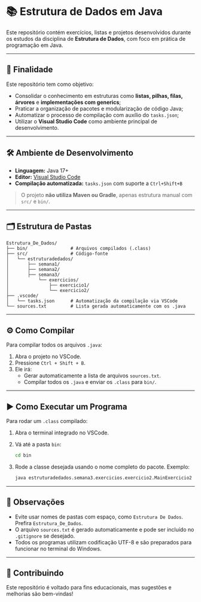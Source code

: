 # 📚 Estrutura de Dados em Java

Este repositório contém exercícios, listas e projetos desenvolvidos durante os estudos da disciplina de **Estrutura de Dados**, com foco em prática de programação em Java.

---

## 🎯 Finalidade

Este repositório tem como objetivo:

- Consolidar o conhecimento em estruturas como **listas, pilhas, filas, árvores** e **implementações com generics**;
- Praticar a organização de pacotes e modularização de código Java;
- Automatizar o processo de compilação com auxílio do `tasks.json`;
- Utilizar o **Visual Studio Code** como ambiente principal de desenvolvimento.

---

## 🛠️ Ambiente de Desenvolvimento

- **Linguagem:** Java 17+  
- **Editor:** [Visual Studio Code](https://code.visualstudio.com/)
- **Compilação automatizada:** `tasks.json` com suporte a `Ctrl+Shift+B`

> O projeto **não utiliza Maven ou Gradle**, apenas estrutura manual com `src/` e `bin/`.

---

## 🗂️ Estrutura de Pastas

```plaintext
Estrutura_De_Dados/
├── bin/                # Arquivos compilados (.class)
├── src/                # Código-fonte
│   └── estruturadedados/
│       ├── semana1/
│       ├── semana2/
│       ├── semana3/
│           └── exercicios/
│               ├── exercicio1/
│               └── exercicio2/
├── .vscode/
│   └── tasks.json      # Automatização da compilação via VSCode
└── sources.txt         # Lista gerada automaticamente com os .java
```

---

## ⚙️ Como Compilar

Para compilar todos os arquivos `.java`:

1. Abra o projeto no VSCode.
2. Pressione `Ctrl + Shift + B`.
3. Ele irá:
    - Gerar automaticamente a lista de arquivos `sources.txt`.
    - Compilar todos os `.java` e enviar os `.class` para `bin/`.

---

## ▶️ Como Executar um Programa

Para rodar um `.class` compilado:

1. Abra o terminal integrado no VSCode.
2. Vá até a pasta `bin`:

    ```bash
    cd bin
    ```

3. Rode a classe desejada usando o nome completo do pacote. Exemplo:

    ```bash
    java estruturadedados.semana3.exercicios.exercicio2.MainExercicio2
    ```

---

## 📌 Observações

- Evite usar nomes de pastas com espaço, como `Estrutura De Dados`. Prefira `Estrutura_De_Dados`.
- O arquivo `sources.txt` é gerado automaticamente e pode ser incluído no `.gitignore` se desejado.
- Todos os programas utilizam codificação UTF-8 e são preparados para funcionar no terminal do Windows.

---

## 🚀 Contribuindo

Este repositório é voltado para fins educacionais, mas sugestões e melhorias são bem-vindas!
